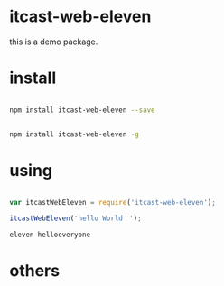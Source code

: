 

# itcast-web-eleven

this is a demo package.


# install

```bash

npm install itcast-web-eleven --save


npm install itcast-web-eleven -g

```


# using

```javascript

var itcastWebEleven = require('itcast-web-eleven');

itcastWebEleven('hello World！');

```



```bash
eleven helloeveryone
```


# others


